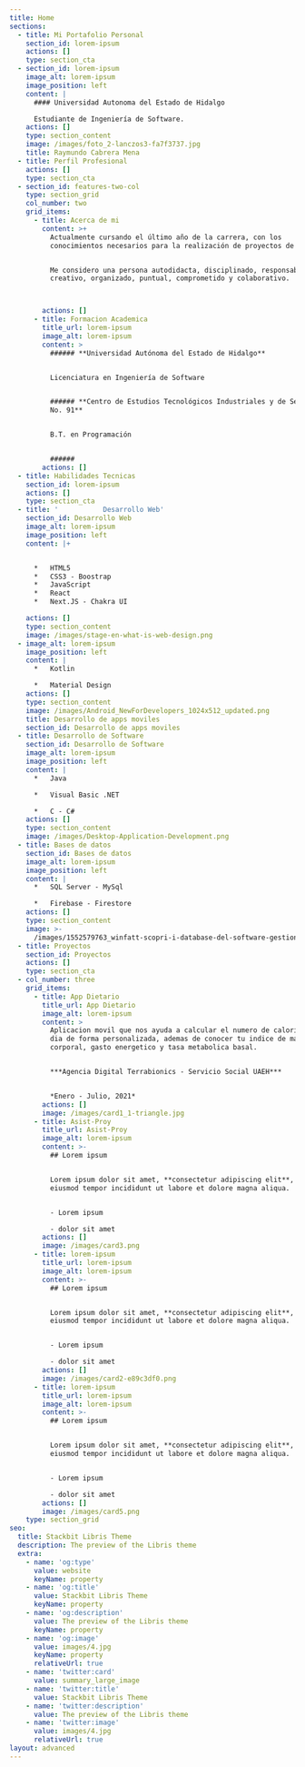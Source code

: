 ```yaml
---
title: Home
sections:
  - title: Mi Portafolio Personal
    section_id: lorem-ipsum
    actions: []
    type: section_cta
  - section_id: lorem-ipsum
    image_alt: lorem-ipsum
    image_position: left
    content: |
      #### Universidad Autonoma del Estado de Hidalgo

      Estudiante de Ingeniería de Software.
    actions: []
    type: section_content
    image: /images/foto_2-lanczos3-fa7f3737.jpg
    title: Raymundo Cabrera Mena
  - title: Perfil Profesional
    actions: []
    type: section_cta
  - section_id: features-two-col
    type: section_grid
    col_number: two
    grid_items:
      - title: Acerca de mi
        content: >+
          Actualmente cursando el último año de la carrera, con los
          conocimientos necesarios para la realización de proyectos de software.


          Me considero una persona autodidacta, disciplinado, responsable,
          creativo, organizado, puntual, comprometido y colaborativo.



        actions: []
      - title: Formacion Academica
        title_url: lorem-ipsum
        image_alt: lorem-ipsum
        content: >
          ###### **Universidad Autónoma del Estado de Hidalgo**


          Licenciatura en Ingeniería de Software


          ###### **Centro de Estudios Tecnológicos Industriales y de Servicios
          No. 91**


          B.T. en Programación


          ######
        actions: []
  - title: Habilidades Tecnicas
    section_id: lorem-ipsum
    actions: []
    type: section_cta
  - title: '           Desarrollo Web'
    section_id: Desarrollo Web
    image_alt: lorem-ipsum
    image_position: left
    content: |+


      *   HTML5
      *   CSS3 - Boostrap
      *   JavaScript
      *   React
      *   Next.JS - Chakra UI

    actions: []
    type: section_content
    image: /images/stage-en-what-is-web-design.png
  - image_alt: lorem-ipsum
    image_position: left
    content: |
      *   Kotlin 

      *   Material Design
    actions: []
    type: section_content
    image: /images/Android_NewForDevelopers_1024x512_updated.png
    title: Desarrollo de apps moviles
    section_id: Desarrollo de apps moviles
  - title: Desarrollo de Software
    section_id: Desarrollo de Software
    image_alt: lorem-ipsum
    image_position: left
    content: |
      *   Java

      *   Visual Basic .NET

      *   C - C#
    actions: []
    type: section_content
    image: /images/Desktop-Application-Development.png
  - title: Bases de datos
    section_id: Bases de datos
    image_alt: lorem-ipsum
    image_position: left
    content: |
      *   SQL Server - MySql

      *   Firebase - Firestore
    actions: []
    type: section_content
    image: >-
      /images/1552579763_winfatt-scopri-i-database-del-software-gestionale-winfatt.jpg
  - title: Proyectos
    section_id: Proyectos
    actions: []
    type: section_cta
  - col_number: three
    grid_items:
      - title: App Dietario
        title_url: App Dietario
        image_alt: lorem-ipsum
        content: >
          Aplicacion movil que nos ayuda a calcular el numero de calorias por
          dia de forma personalizada, ademas de conocer tu indice de masa
          corporal, gasto energetico y tasa metabolica basal.


          ***Agencia Digital Terrabionics - Servicio Social UAEH***


          *Enero - Julio, 2021*
        actions: []
        image: /images/card1_1-triangle.jpg
      - title: Asist-Proy
        title_url: Asist-Proy
        image_alt: lorem-ipsum
        content: >-
          ## Lorem ipsum


          Lorem ipsum dolor sit amet, **consectetur adipiscing elit**, sed do
          eiusmod tempor incididunt ut labore et dolore magna aliqua.


          - Lorem ipsum

          - dolor sit amet
        actions: []
        image: /images/card3.png
      - title: lorem-ipsum
        title_url: lorem-ipsum
        image_alt: lorem-ipsum
        content: >-
          ## Lorem ipsum


          Lorem ipsum dolor sit amet, **consectetur adipiscing elit**, sed do
          eiusmod tempor incididunt ut labore et dolore magna aliqua.


          - Lorem ipsum

          - dolor sit amet
        actions: []
        image: /images/card2-e89c3df0.png
      - title: lorem-ipsum
        title_url: lorem-ipsum
        image_alt: lorem-ipsum
        content: >-
          ## Lorem ipsum


          Lorem ipsum dolor sit amet, **consectetur adipiscing elit**, sed do
          eiusmod tempor incididunt ut labore et dolore magna aliqua.


          - Lorem ipsum

          - dolor sit amet
        actions: []
        image: /images/card5.png
    type: section_grid
seo:
  title: Stackbit Libris Theme
  description: The preview of the Libris theme
  extra:
    - name: 'og:type'
      value: website
      keyName: property
    - name: 'og:title'
      value: Stackbit Libris Theme
      keyName: property
    - name: 'og:description'
      value: The preview of the Libris theme
      keyName: property
    - name: 'og:image'
      value: images/4.jpg
      keyName: property
      relativeUrl: true
    - name: 'twitter:card'
      value: summary_large_image
    - name: 'twitter:title'
      value: Stackbit Libris Theme
    - name: 'twitter:description'
      value: The preview of the Libris theme
    - name: 'twitter:image'
      value: images/4.jpg
      relativeUrl: true
layout: advanced
---
```


